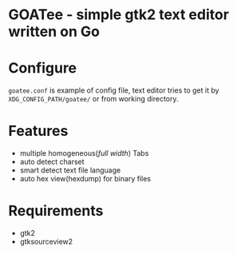 # GOATee - simple gtk2 text editor written on Go

# Configure

`goatee.conf` is example of config file, text editor tries to get it by `XDG_CONFIG_PATH/goatee/` or from working directory.

# Features

 * multiple homogeneous(*full width*) Tabs
 * auto detect charset
 * smart detect text file language
 * auto hex view(hexdump) for binary files

# Requirements
 
 * gtk2
 * gtksourceview2 
